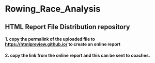 # Rowing_Race_Analysis

## HTML Report File Distribution repository

#### 1. copy the permalink of the uploaded file to <https://htmlpreview.github.io/> to create an online report
#### 2. copy the link from the online report and this can be sent to coaches.
